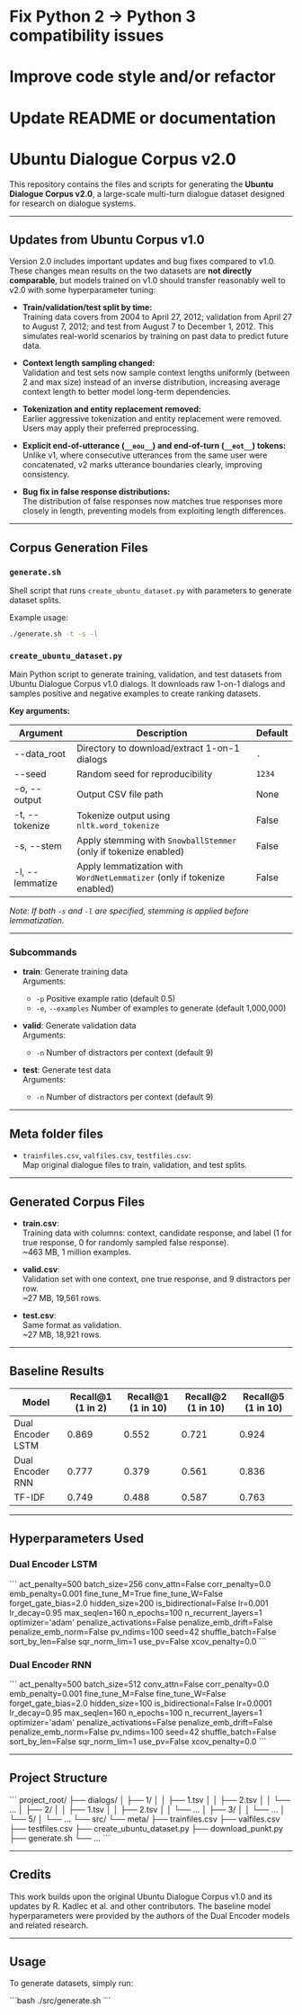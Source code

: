 
# Fix Python 2 → Python 3 compatibility issues 
# Improve code style and/or refactor
# Update README or documentation

# Ubuntu Dialogue Corpus v2.0

This repository contains the files and scripts for generating the **Ubuntu Dialogue Corpus v2.0**, a large-scale multi-turn dialogue dataset designed for research on dialogue systems.

---

## Updates from Ubuntu Corpus v1.0

Version 2.0 includes important updates and bug fixes compared to v1.0. These changes mean results on the two datasets are **not directly comparable**, but models trained on v1.0 should transfer reasonably well to v2.0 with some hyperparameter tuning:

- **Train/validation/test split by time:**  
  Training data covers from 2004 to April 27, 2012; validation from April 27 to August 7, 2012; and test from August 7 to December 1, 2012. This simulates real-world scenarios by training on past data to predict future data.

- **Context length sampling changed:**  
  Validation and test sets now sample context lengths uniformly (between 2 and max size) instead of an inverse distribution, increasing average context length to better model long-term dependencies.

- **Tokenization and entity replacement removed:**  
  Earlier aggressive tokenization and entity replacement were removed. Users may apply their preferred preprocessing.

- **Explicit end-of-utterance (`__eou__`) and end-of-turn (`__eot__`) tokens:**  
  Unlike v1, where consecutive utterances from the same user were concatenated, v2 marks utterance boundaries clearly, improving consistency.

- **Bug fix in false response distributions:**  
  The distribution of false responses now matches true responses more closely in length, preventing models from exploiting length differences.

---

## Corpus Generation Files

### `generate.sh`

Shell script that runs `create_ubuntu_dataset.py` with parameters to generate dataset splits.

Example usage:  
```bash
./generate.sh -t -s -l
```

### `create_ubuntu_dataset.py`

Main Python script to generate training, validation, and test datasets from Ubuntu Dialogue Corpus v1.0 dialogs. It downloads raw 1-on-1 dialogs and samples positive and negative examples to create ranking datasets.

**Key arguments:**

| Argument       | Description                                          | Default |
|----------------|------------------------------------------------------|---------|
| --data_root    | Directory to download/extract 1-on-1 dialogs         | `.`     |
| --seed        | Random seed for reproducibility                       | `1234`  |
| -o, --output  | Output CSV file path                                  | None    |
| -t, --tokenize| Tokenize output using `nltk.word_tokenize`            | False   |
| -s, --stem    | Apply stemming with `SnowballStemmer` (only if tokenize enabled) | False |
| -l, --lemmatize| Apply lemmatization with `WordNetLemmatizer` (only if tokenize enabled) | False |

*Note: If both `-s` and `-l` are specified, stemming is applied before lemmatization.*

---

### Subcommands

- **train**: Generate training data  
  Arguments:  
  - `-p` Positive example ratio (default 0.5)  
  - `-e`, `--examples` Number of examples to generate (default 1,000,000)

- **valid**: Generate validation data  
  Arguments:  
  - `-n` Number of distractors per context (default 9)

- **test**: Generate test data  
  Arguments:  
  - `-n` Number of distractors per context (default 9)

---

## Meta folder files

- `trainfiles.csv`, `valfiles.csv`, `testfiles.csv`:  
  Map original dialogue files to train, validation, and test splits.

---

## Generated Corpus Files

- **train.csv**:  
  Training data with columns: context, candidate response, and label (1 for true response, 0 for randomly sampled false response).  
  ~463 MB, 1 million examples.

- **valid.csv**:  
  Validation set with one context, one true response, and 9 distractors per row.  
  ~27 MB, 19,561 rows.

- **test.csv**:  
  Same format as validation.  
  ~27 MB, 18,921 rows.

---

## Baseline Results

| Model            | Recall@1 (1 in 2) | Recall@1 (1 in 10) | Recall@2 (1 in 10) | Recall@5 (1 in 10) |
|------------------|-------------------|--------------------|--------------------|--------------------|
| Dual Encoder LSTM | 0.869             | 0.552              | 0.721              | 0.924              |
| Dual Encoder RNN  | 0.777             | 0.379              | 0.561              | 0.836              |
| TF-IDF           | 0.749             | 0.488              | 0.587              | 0.763              |

---

## Hyperparameters Used

### Dual Encoder LSTM

\`\`\`
act_penalty=500
batch_size=256
conv_attn=False
corr_penalty=0.0
emb_penalty=0.001
fine_tune_M=True
fine_tune_W=False
forget_gate_bias=2.0
hidden_size=200
is_bidirectional=False
lr=0.001
lr_decay=0.95
max_seqlen=160
n_epochs=100
n_recurrent_layers=1
optimizer='adam'
penalize_activations=False
penalize_emb_drift=False
penalize_emb_norm=False
pv_ndims=100
seed=42
shuffle_batch=False
sort_by_len=False
sqr_norm_lim=1
use_pv=False
xcov_penalty=0.0
\`\`\`

### Dual Encoder RNN

\`\`\`
act_penalty=500
batch_size=512
conv_attn=False
corr_penalty=0.0
emb_penalty=0.001
fine_tune_M=False
fine_tune_W=False
forget_gate_bias=2.0
hidden_size=100
is_bidirectional=False
lr=0.0001
lr_decay=0.95
max_seqlen=160
n_epochs=100
n_recurrent_layers=1
optimizer='adam'
penalize_activations=False
penalize_emb_drift=False
penalize_emb_norm=False
pv_ndims=100
seed=42
shuffle_batch=False
sort_by_len=False
sqr_norm_lim=1
use_pv=False
xcov_penalty=0.0
\`\`\`

---

## Project Structure

\`\`\`
project_root/
├── dialogs/
│   ├── 1/
│   │   ├── 1.tsv
│   │   ├── 2.tsv
│   │   └── ...
│   ├── 2/
│   │   ├── 1.tsv
│   │   ├── 2.tsv
│   │   └── ...
│   ├── 3/
│   │   └── ...
│   └── 5/
│       └── ...
└── src/
    └── meta/
        ├── trainfiles.csv
        ├── valfiles.csv
        ├── testfiles.csv
    ├── create_ubuntu_dataset.py
    ├── download_punkt.py
    ├── generate.sh
    └── ...
\`\`\`

---

## Credits

This work builds upon the original Ubuntu Dialogue Corpus v1.0 and its updates by R. Kadlec et al. and other contributors. The baseline model hyperparameters were provided by the authors of the Dual Encoder models and related research.

---

## Usage

To generate datasets, simply run:

\`\`\`bash
./src/generate.sh
\`\`\`
